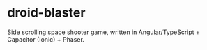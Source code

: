 # droid-blaster
Side scrolling space shooter game, written in Angular/TypeScript + Capacitor (Ionic) + Phaser.
